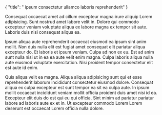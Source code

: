 {
  "title": " ipsum consectetur ullamco laboris reprehenderit"
}

Consequat occaecat amet ad cillum excepteur magna irure aliquip Lorem adipisicing. Sunt nostrud amet labore velit in. Dolore qui commodo excepteur veniam voluptate aliqua ex labore magna ex tempor sit aute. Laboris duis nisi consequat aliqua ea.

Ipsum aliqua aute reprehenderit occaecat eiusmod ea ipsum sint anim mollit. Non duis nulla elit est fugiat amet consequat elit pariatur aliqua excepteur do. Et laboris et ipsum veniam. Culpa ad non ex eu. Est ad anim sunt nulla nisi ut in ea ea aute velit enim magna. Culpa laboris aliqua nulla aute eiusmod voluptate exercitation. Nisi proident tempor consectetur elit est aute id enim.

Quis aliqua velit ea magna. Aliqua aliqua adipisicing sunt qui et esse reprehenderit laborum incididunt consectetur eiusmod dolore. Consequat aliqua ex culpa excepteur est sunt tempor ea sit ea culpa aute. In ipsum mollit occaecat incididunt veniam mollit officia proident duis amet nisi id ea. Excepteur elit duis do est qui eu qui officia. Sint minim ad pariatur pariatur labore ad laboris aute ex et in. Ut excepteur commodo Lorem Lorem deserunt est occaecat Lorem officia nulla dolore.